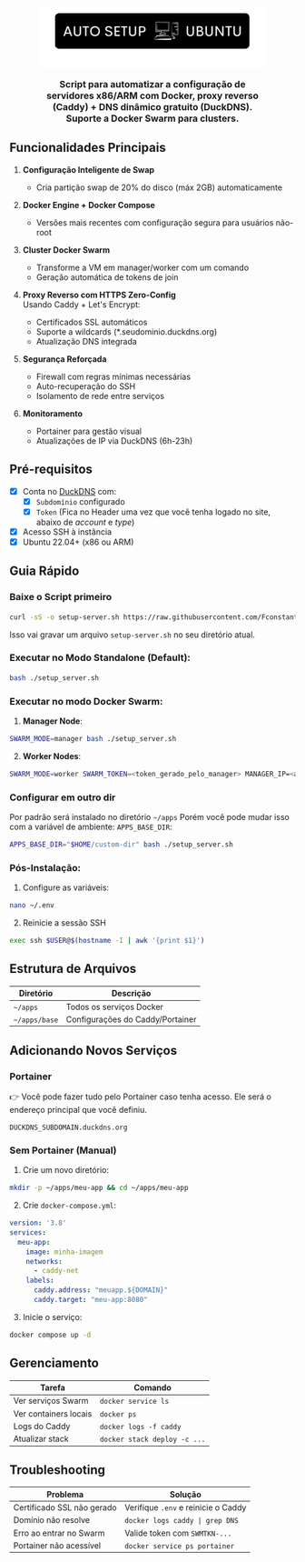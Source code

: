<center>
<img src="./logo.png" width="400px"/>
<p style="font-weight: bold; max-width: 75%; font-size: 16px; text-align: center;">Script para automatizar a configuração de servidores x86/ARM com Docker, proxy reverso (Caddy) + DNS dinâmico gratuito (DuckDNS). Suporte a Docker Swarm para clusters.</p>
</center>

## Funcionalidades Principais

1. **Configuração Inteligente de Swap**  
   - Cria partição swap de 20% do disco (máx 2GB) automaticamente

2. **Docker Engine + Docker Compose**  
   - Versões mais recentes com configuração segura para usuários não-root

3. **Cluster Docker Swarm**  
   - Transforme a VM em manager/worker com um comando
   - Geração automática de tokens de join

4. **Proxy Reverso com HTTPS Zero-Config**  
   Usando Caddy + Let's Encrypt:  
   - Certificados SSL automáticos  
   - Suporte a wildcards (*.seudominio.duckdns.org)  
   - Atualização DNS integrada  

5. **Segurança Reforçada**  
   - Firewall com regras mínimas necessárias  
   - Auto-recuperação do SSH  
   - Isolamento de rede entre serviços  

6. **Monitoramento**  
   - Portainer para gestão visual  
   - Atualizações de IP via DuckDNS (6h-23h)

## Pré-requisitos

- [x] Conta no [DuckDNS](https://www.duckdns.org) com:
  - [x] `Subdomínio` configurado
  - [x] `Token` (Fica no Header uma vez que você tenha logado no site, abaixo de _account_ e _type_)  
- [x] Acesso SSH à instância
- [x] Ubuntu 22.04+ (x86 ou ARM)

## Guia Rápido

### Baixe o Script primeiro

```bash
curl -sS -o setup-server.sh https://raw.githubusercontent.com/Fconstant/auto-setup-ubuntu-vm/main/setup-server.sh
```
Isso vai gravar um arquivo `setup-server.sh` no seu diretório atual.

### Executar no Modo Standalone (Default):
```bash
bash ./setup_server.sh
```

### Executar no modo Docker Swarm:
1. **Manager Node**:  
```bash
SWARM_MODE=manager bash ./setup_server.sh
```

2. **Worker Nodes**:
```bash
SWARM_MODE=worker SWARM_TOKEN=<token_gerado_pelo_manager> MANAGER_IP=<address_do_manager> bash ./setup_server.sh
```

### Configurar em outro dir
Por padrão será instalado no diretório `~/apps`
Porém você pode mudar isso com a variável de ambiente: `APPS_BASE_DIR`:

```bash
APPS_BASE_DIR="$HOME/custom-dir" bash ./setup_server.sh
```

### Pós-Instalação:
1. Configure as variáveis:  
```bash
nano ~/.env
```

2. Reinicie a sessão SSH  
```bash
exec ssh $USER@$(hostname -I | awk '{print $1}')
```

## Estrutura de Arquivos
| Diretório     | Descrição                        |
| ------------- | -------------------------------- |
| `~/apps`      | Todos os serviços Docker         |
| `~/apps/base` | Configurações do Caddy/Portainer |

## Adicionando Novos Serviços

### Portainer

👉 Você pode fazer tudo pelo Portainer caso tenha acesso. Ele será o endereço principal que você definiu.

```
DUCKDNS_SUBDOMAIN.duckdns.org
```

### Sem Portainer (Manual)

1. Crie um novo diretório:  
```bash
mkdir -p ~/apps/meu-app && cd ~/apps/meu-app
```

2. Crie `docker-compose.yml`:  
```yaml
version: '3.8'
services:
  meu-app:
    image: minha-imagem
    networks:
      - caddy-net
    labels:
      caddy.address: "meuapp.${DOMAIN}"
      caddy.target: "meu-app:8080"
```

3. Inicie o serviço:  
```bash
docker compose up -d
```

## Gerenciamento
| Tarefa                | Comando                      |
| --------------------- | ---------------------------- |
| Ver serviços Swarm    | `docker service ls`          |
| Ver containers locais | `docker ps`                  |
| Logs do Caddy         | `docker logs -f caddy`       |
| Atualizar stack       | `docker stack deploy -c ...` |

## Troubleshooting
| Problema                   | Solução                             |
| -------------------------- | ----------------------------------- |
| Certificado SSL não gerado | Verifique `.env` e reinicie o Caddy |
| Domínio não resolve        | `docker logs caddy \| grep DNS`     |
| Erro ao entrar no Swarm    | Valide token com `SWMTKN-...`       |
| Portainer não acessível    | `docker service ps portainer`       |
